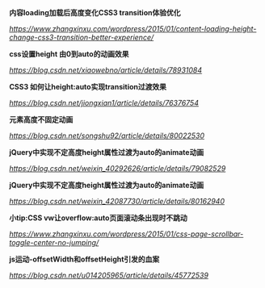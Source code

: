 **内容loading加载后高度变化CSS3 transition体验优化**

*https://www.zhangxinxu.com/wordpress/2015/01/content-loading-height-change-css3-transition-better-experience/*



**css设置height 由0到auto的动画效果**

*https://blog.csdn.net/xiaowebno/article/details/78931084*



**CSS3 如何让height:auto实现transition过渡效果**

*https://blog.csdn.net/jiongxian1/article/details/76376754*



**元素高度不固定动画**

*https://blog.csdn.net/songshu92/article/details/80022530*



**jQuery中实现不定高度height属性过渡为auto的animate动画**

*https://blog.csdn.net/weixin_40292626/article/details/79082529*



**jQuery中实现不定高度height属性过渡为auto的animate动画**

*https://blog.csdn.net/weixin_42087730/article/details/80162940*



**小tip:CSS vw让overflow:auto页面滚动条出现时不跳动**

*https://www.zhangxinxu.com/wordpress/2015/01/css-page-scrollbar-toggle-center-no-jumping/*



**js运动-offsetWidth和offsetHeight引发的血案**

*https://blog.csdn.net/u014205965/article/details/45772539*

